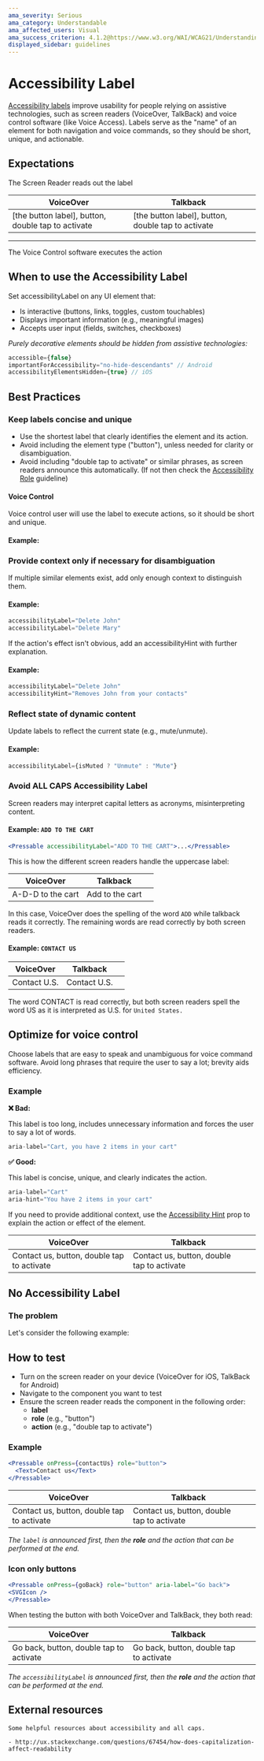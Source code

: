 ```yaml
---
ama_severity: Serious
ama_category: Understandable
ama_affected_users: Visual
ama_success_criterion: 4.1.2@https://www.w3.org/WAI/WCAG21/Understanding/name-role-value.html
displayed_sidebar: guidelines
---
```


# Accessibility Label

<AMASection />

[Accessibility labels](https://reactnative.dev/docs/accessibility#accessibilitylabel) improve usability for people relying on assistive technologies, such as screen readers (VoiceOver, TalkBack) and voice control software (like Voice Access).
Labels serve as the "name" of an element for both navigation and voice commands, so they should be short, unique, and actionable.

## Expectations

<ScreenReader>
    <When title="The user focuses the component">
        <Then noChildren>The Screen Reader reads out the label</Then>
    </When>
</ScreenReader>

| VoiceOver                                  | Talkback                                   |           |
| ------------------------------------------ | ------------------------------------------ | --------- |
| [the button label], button, double tap to activate | [the button label], button, double tap to activate | <Good /> |

---

<VoiceControl>
    <When title="The user pronounces the label">
        <Then title="The Voice Control software recognizes the label">
          <And noChildren>The Voice Control software executes the action</And>
        </Then>
    </When>
</VoiceControl>


## When to use the Accessibility Label

Set accessibilityLabel on any UI element that:

- Is interactive (buttons, links, toggles, custom touchables)
- Displays important information (e.g., meaningful images)
- Accepts user input (fields, switches, checkboxes)

*Purely decorative elements should be hidden from assistive technologies:*

```jsx
accessible={false}
importantForAccessibility="no-hide-descendants" // Android
accessibilityElementsHidden={true} // iOS
```

## Best Practices

### Keep labels concise and unique

- Use the shortest label that clearly identifies the element and its action.
- Avoid including the element type ("button"), unless needed for clarity or disambiguation.
- Avoid including "double tap to activate" or similar phrases, as screen readers announce this automatically. (If not then check the [Accessibility Role](/guidelines/accessibility-role) guideline)

#### Voice Control

Voice control user will use the label to execute actions, so it should be short and unique.

#### Example:


### Provide context only if necessary for disambiguation

If multiple similar elements exist, add only enough context to distinguish them.

#### Example:

```jsx
accessibilityLabel="Delete John"
accessibilityLabel="Delete Mary"
```

If the action's effect isn't obvious, add an accessibilityHint with further explanation.

#### Example:

```jsx
accessibilityLabel="Delete John"
accessibilityHint="Removes John from your contacts"
```

### Reflect state of dynamic content

Update labels to reflect the current state (e.g., mute/unmute).

#### Example:

```jsx
accessibilityLabel={isMuted ? "Unmute" : "Mute"}
```


### Avoid ALL CAPS Accessibility Label

<Warning label dot padding />

Screen readers may interpret capital letters as acronyms, misinterpreting content.

#### Example: `ADD TO THE CART`

```jsx
<Pressable accessibilityLabel="ADD TO THE CART">...</Pressable>
```

This is how the different screen readers handle the uppercase label:

| VoiceOver         | Talkback        |           |
| ----------------- | --------------- | --------- |
| A-D-D to the cart | Add to the cart | <Wrong /> |

In this case, VoiceOver does the spelling of the word `ADD` while talkback reads it correctly.
The remaining words are read correctly by both screen readers.

#### Example: `CONTACT US`

| VoiceOver    | Talkback     |           |
| ------------ | ------------ | --------- |
| Contact U.S. | Contact U.S. | <Wrong /> |

The word CONTACT is read correctly, but both screen readers spell the word US as it is interpreted as U.S. for `United States.`


## Optimize for voice control

Choose labels that are easy to speak and unambiguous for voice command software. Avoid long phrases that require the user to say a lot; brevity aids efficiency.

### Example

**❌ Bad:**

This label is too long, includes unnecessary information and forces the user to say a lot of words.

```jsx
aria-label="Cart, you have 2 items in your cart"
```

**✅ Good:**

This label is concise, unique, and clearly indicates the action.

```jsx
aria-label="Cart"
aria-hint="You have 2 items in your cart"
```

If you need to provide additional context, use the [Accessibility Hint](/guidelines/accessibility-hint) prop to explain the action or effect of the element.


| VoiceOver                                  | Talkback                                   |          |
| ------------------------------------------ | ------------------------------------------ | -------- |
| Contact us, button, double tap to activate | Contact us, button, double tap to activate | <Good /> |

## No Accessibility Label

<Serious label dot />

### The problem

Let's consider the following example:

## How to test

- Turn on the screen reader on your device (VoiceOver for iOS, TalkBack for Android)
- Navigate to the component you want to test
- Ensure the screen reader reads the component in the following order:
  - **label**
  - **role** (e.g., "button")
  - **action** (e.g., "double tap to activate")

### Example

```jsx
<Pressable onPress={contactUs} role="button">
  <Text>Contact us</Text>
</Pressable>
````

| VoiceOver                                  | Talkback                                   |           |
| ------------------------------------------ | ------------------------------------------ | --------- |
| Contact us, button, double tap to activate | Contact us, button, double tap to activate | <Good /> |

_The `label` is announced first, then the **role** and the action that can be performed at the end._

### Icon only buttons

<Critical label dot padding />

```jsx
<Pressable onPress={goBack} role="button" aria-label="Go back">
<SVGIcon />
</Pressable>
```

When testing the button with both VoiceOver and TalkBack, they both read:

| VoiceOver                      | Talkback                       |           |
| ------------------------------ | ------------------------------ | --------- |
| Go back, button, double tap to activate | Go back, button, double tap to activate | <Good /> |

_The `accessibilityLabel` is announced first, then the **role** and the action that can be performed at the end._

## External resources

    Some helpful resources about accessibility and all caps.

    - http://ux.stackexchange.com/questions/67454/how-does-capitalization-affect-readability
